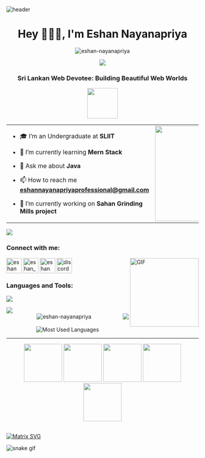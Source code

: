 ![header](https://user-images.githubusercontent.com/59575502/127335491-fdba1874-e943-4d3c-ab8c-678ffe22f8b8.png)

<h1 align="center">Hey 👨🏻‍💻, I'm Eshan Nayanapriya</h1>
<p align="center"> <img src="https://komarev.com/ghpvc/?username=eshan-nayanapriya&label=Profile%20views&color=0e75b6&style=flat" alt="eshan-nayanapriya" /> </p>

<p align="center">
  <a href="https://github.com/fairyland0926"><img src="https://readme-typing-svg.herokuapp.com/?lines=Web%20Developer;Full%20Stack-Developer&font=Pacifico&center=true&width=400&height=40&color=58a6ff&vCenter=true&size=26%15"></a>
</p>

<h3 align="center">Sri Lankan Web Devotee: Building Beautiful Web Worlds</h3>

<p align="center"><picture align="center"><img align="center" src = "https://github.com/7oSkaaa/7oSkaaa/blob/main/Images/about_me.gif?raw=true" width = 80px></picture></p>

<table align="center">
<tr border="none">
<td width="50%" align="left">

- 🎓 I’m an Undergraduate at **SLIIT**

- 🌱 I’m currently learning **Mern Stack**

- 💬 Ask me about **Java**

- 📫 How to reach me **eshannayanapriyaprofessional@gmail.com**
  
- 🔭 I’m currently working on **Sahan Grinding Mills project**

</td>
<td width="50%" align="center">
   <picture> <img align="center" src="https://github.com/7oSkaaa/7oSkaaa/blob/main/Images/Right_Side.gif?raw=true" width = 250px></picture> 
  </td>
</tr>
</table>

<img src="https://user-images.githubusercontent.com/73097560/115834477-dbab4500-a447-11eb-908a-139a6edaec5c.gif">



<h3 align="left">Connect with me:</h3> 
<img align="right" height="180px" alt="GIF" src="https://media.giphy.com/media/CVtNe84hhYF9u/giphy.gif" />
<p align="left">
<a href="https://fb.com/eshan nayanapriya" target="blank"><img align="center" src="https://raw.githubusercontent.com/rahuldkjain/github-profile-readme-generator/master/src/images/icons/Social/facebook.svg" alt="eshan nayanapriya" height="40" width="40" /></a>
<a href="https://instagram.com/eshan_mr_" target="blank"><img align="center" src="https://raw.githubusercontent.com/rahuldkjain/github-profile-readme-generator/master/src/images/icons/Social/instagram.svg" alt="eshan_mr_" height="40" width="40" /></a>
  <a href="https://linkedin.com/in/eshan nayanapriya" target="blank"><img align="center" src="https://github.com/Scar1109/skill-icons/blob/main/icons/LinkedIn.svg" alt="eshan nayanapriya" height="40" width="40" /></a>
  <a href="https://discordapp.com/users/859742170731118603" target="blank"><img align="center" src="https://user-images.githubusercontent.com/88904952/234982627-019fd336-6248-453c-9b05-97c13fd1d207.png" alt="discord" height="40" width="40" /></a>
</p>






<h3 align="left">Languages and Tools:</h3>

<p align="left">
  <a href="https://skillicons.dev">
    <img src="https://skillicons.dev/icons?i=git,bootstrap,c,arduino,cpp,css,discord,illustrator,blender,express,figma,github,html,java,js,kotlin,linux,php,mongodb,mysql,nodejs,py,react,photoshop,vscode&perline=14" />
  </a>
</p>


<img src="https://user-images.githubusercontent.com/73097560/115834477-dbab4500-a447-11eb-908a-139a6edaec5c.gif">

<div align="center">
<img align="right" src='https://github-readme-stats.vercel.app/api?username=eshan-nayanapriya&show_icons=true&theme=radical&count_private=true'/>

<img  src="https://github-readme-streak-stats.herokuapp.com/?user=eshan-nayanapriya&count_private=true&theme=radical" alt="eshan-nayanapriya" />
</div>
<br>
<div align="center">
<img src = "https://github-readme-stats.vercel.app/api/top-langs/?username=eshan-nayanapriya&show_icons=true&layout=compact&theme=radical" alt="Most Used Languages">
</div>

---

<p align="center">
  <img src="https://media3.giphy.com/media/ln7z2eWriiQAllfVcn/200w.webp" width="100">
   <img src="https://i.giphy.com/media/LMt9638dO8dftAjtco/200.webp" width="100">
   <img src="https://i.giphy.com/media/eNAsjO55tPbgaor7ma/200w.webp" width="100">
   <img src="https://i.giphy.com/media/KzJkzjggfGN5Py6nkT/200.webp" width="100">
   <img src="https://i.giphy.com/media/IdyAQJVN2kVPNUrojM/200.webp" width="100"><br><br>
</p>

   [![Matrix SVG](https://raw.githubusercontent.com/rodrigograca31/rodrigograca31/master/matrix.svg)](https://www.youtube.com/watch?v=SDkAGkd4NLc) 

   ![snake gif](https://github.com/null3000/null3000/blob/output/github-contribution-grid-snake.svg)


